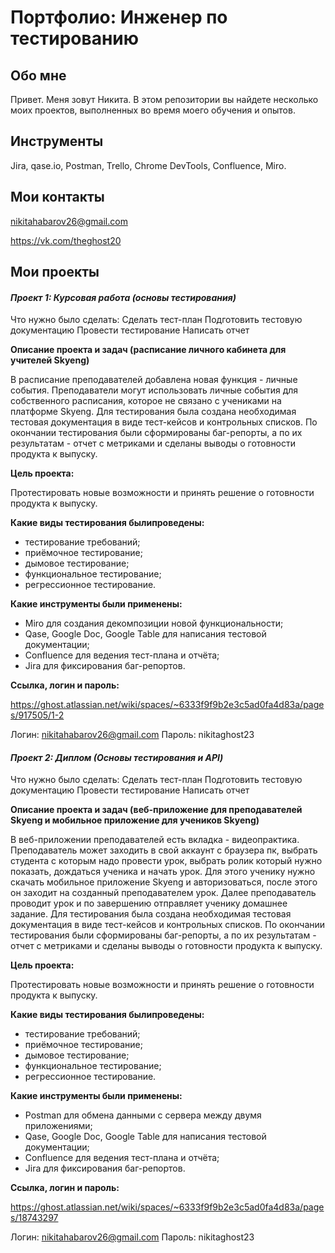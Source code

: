 # Портфолио: Инженер по тестированию

## Обо мне

Привет. Меня зовут Никита. В этом репозитории вы найдете несколько моих проектов, выполненных во время моего обучения и опытов.

## Инструменты

Jira, qase.io, Postman, Trello, Chrome DevTools, Confluence, Miro.

## Мои контакты

nikitahabarov26@gmail.com

https://vk.com/theghost20

## Мои проекты

#### *Проект 1: Курсовая работа (основы тестирования)*

Что нужно было сделать: 
Сделать тест-план
Подготовить тестовую документацию
Провести тестирование
Написать отчет

**Описание проекта и задач (расписание личного кабинета для учителей Skyeng)**

В расписание преподавателей добавлена новая функция - личные события. Преподаватели могут использовать личные события для собственного расписания, которое не связано с учениками на платформе Skyeng. Для тестирования была создана необходимая тестовая документация в виде тест-кейсов и контрольных списков. По окончании тестирования были сформированы баг-репорты, а по их результатам - отчет с метриками и сделаны выводы о готовности продукта к выпуску.

**Цель проекта:** 

Протестировать новые возможности и принять решение о готовности продукта к выпуску.

**Какие виды тестирования былипроведены:**

* тестирование требований;
* приёмочное тестирование;
* дымовое тестирование;
* функциональное тестирование;
* регрессионное тестирование.

**Какие инструменты были применены:**

* Miro для создания декомпозиции новой функциональности;
* Qase, Google Doc, Google Table для написания тестовой документации;
* Confluence для ведения тест-плана и отчёта;
* Jira для фиксирования баг-репортов.

**Ссылка, логин и пароль:**

https://ghost.atlassian.net/wiki/spaces/~6333f9f9b2e3c5ad0fa4d83a/pages/917505/1-2

Логин: nikitahabarov26@gmail.com
Пароль: nikitaghost23

#### *Проект 2: Диплом (Основы тестирования и API)*

Что нужно было сделать: 
Сделать тест-план
Подготовить тестовую документацию
Провести тестирование
Написать отчет

**Описание проекта и задач (веб-приложение для преподавателей Skyeng и мобильное приложение для учеников Skyeng)**

В веб-приложении преподавателей есть вкладка - видеопрактика. Преподаватель может заходить в свой аккаунт с браузера пк, выбрать студента с которым надо провести урок, выбрать ролик который нужно показать, дождаться ученика и начать урок. Для этого ученику нужно скачать мобильное приложение Skyeng и авторизоваться, после этого он заходит на созданный преподавателем урок. Далее преподаватель проводит урок и по завершению отправляет ученику домашнее задание. Для тестирования была создана необходимая тестовая документация в виде тест-кейсов и контрольных списков. По окончании тестирования были сформированы баг-репорты, а по их результатам - отчет с метриками и сделаны выводы о готовности продукта к выпуску.

**Цель проекта:** 

Протестировать новые возможности и принять решение о готовности продукта к выпуску.

**Какие виды тестирования былипроведены:**

* тестирование требований;
* приёмочное тестирование;
* дымовое тестирование;
* функциональное тестирование;
* регрессионное тестирование.

**Какие инструменты были применены:**

* Postman для обмена данными с сервера между двумя приложениями;
* Qase, Google Doc, Google Table для написания тестовой документации;
* Confluence для ведения тест-плана и отчёта;
* Jira для фиксирования баг-репортов.

**Ссылка, логин и пароль:**

https://ghost.atlassian.net/wiki/spaces/~6333f9f9b2e3c5ad0fa4d83a/pages/18743297

Логин: nikitahabarov26@gmail.com
Пароль: nikitaghost23
